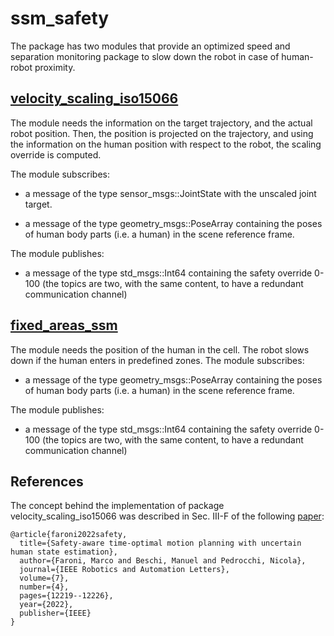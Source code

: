 # ssm_safety

The package has two modules that provide an optimized speed and separation monitoring package to slow down the robot in case of human-robot proximity.

## [velocity_scaling_iso15066](velocity_scaling_iso15066/README.md)
The module needs the information on the target trajectory, and the actual robot position. Then, the position is projected on the trajectory, and using the information on the human position with respect to the robot, the scaling override is computed. 

The module subscribes:  

- a message of the type sensor_msgs::JointState with the unscaled joint target. 

- a message of the type geometry_msgs::PoseArray containing the poses of human body parts (i.e. a human) in the scene reference frame. 

The module publishes: 

- a message of the type std_msgs::Int64 containing the safety override 0-100 (the topics are two, with the same content, to have a redundant communication channel) 

## [fixed_areas_ssm](fixed_areas_ssm/README.md)
The module needs the position of the human in the cell. The robot slows down if the human enters in predefined zones.
The module subscribes:  

- a message of the type geometry_msgs::PoseArray containing the poses of human body parts (i.e. a human) in the scene reference frame. 

The module publishes: 

- a message of the type std_msgs::Int64 containing the safety override 0-100 (the topics are two, with the same content, to have a redundant communication channel) 

## References

The concept behind the implementation of package velocity_scaling_iso15066 was described in Sec. III-F of the following [paper](https://arxiv.org/pdf/2210.11655.pdf ):
```
@article{faroni2022safety,
  title={Safety-aware time-optimal motion planning with uncertain human state estimation},
  author={Faroni, Marco and Beschi, Manuel and Pedrocchi, Nicola},
  journal={IEEE Robotics and Automation Letters},
  volume={7},
  number={4},
  pages={12219--12226},
  year={2022},
  publisher={IEEE}
}
```
